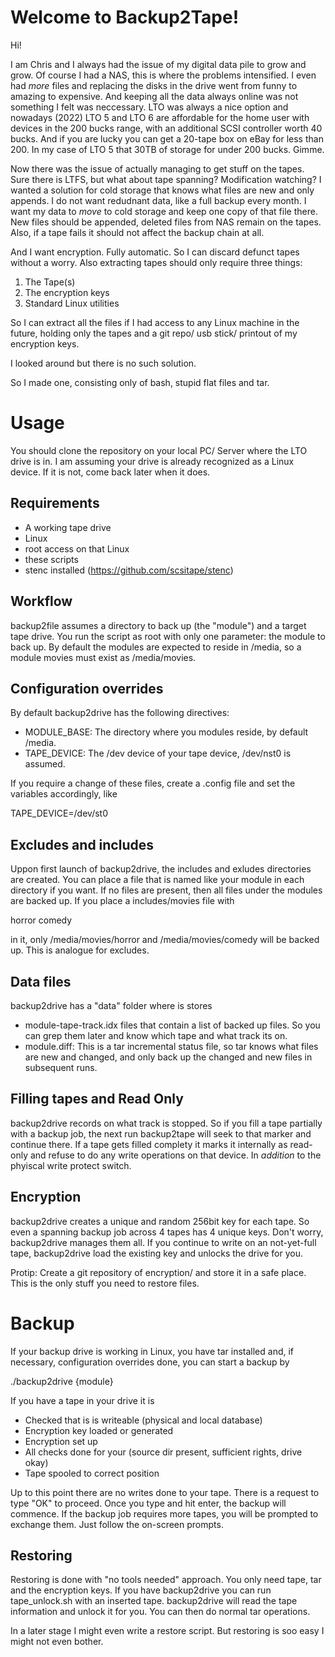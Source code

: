 # Welcome to Backup2Tape!

Hi!

I am Chris and I always had the issue of my digital data pile to grow and grow. Of course I had a NAS, this is where the problems intensified. I even had *more* files and replacing the disks in the drive went from funny to amazing to expensive. And keeping all the data always online was not something I felt was neccessary.
LTO was always a nice option and nowadays (2022) LTO 5 and LTO 6 are affordable for the home user with devices in the 200 bucks range, with an additional SCSI controller worth 40 bucks. And if you are lucky you can get a 20-tape box on eBay for less than 200. In my case of LTO 5 that 30TB of storage for under 200 bucks.
Gimme.

Now there was the issue of actually managing to get stuff on the tapes. Sure there is LTFS, but what about tape spanning? Modification watching? I wanted a solution for cold storage that knows what files are new and only appends. I do not want redudnant data, like a full backup every month. I want my data to *move* to cold storage and keep one copy of that file there.
New files should be appended, deleted files from NAS remain on the tapes. Also, if a tape fails it should not affect the backup chain at all.

And I want encryption. Fully automatic. So I can discard defunct tapes without a worry.
Also extracting tapes should only require three things:

 1. The Tape(s)
 2. The encryption keys
 3. Standard Linux utilities

So I can extract all the files if I had access to any Linux machine in the future, holding only the tapes and a git repo/ usb stick/ printout of my encryption keys.

I looked around but there is no such solution.

So I made one, consisting only of bash, stupid flat files and tar.


# Usage
You should clone the repository on your local PC/ Server where the LTO drive is in. I am assuming your drive is already recognized as a Linux device. If it is not, come back later when it does.

## Requirements
 - A working tape drive
 - Linux
 - root access on that Linux
 - these scripts
 - stenc installed (https://github.com/scsitape/stenc)

## Workflow
backup2file assumes a directory to back up (the "module") and a target tape drive. You run the script as root with only one parameter: the module to back up. By default the modules are expected to reside in /media, so a module movies must exist as /media/movies.


## Configuration overrides

By default backup2drive has the following directives:

 - MODULE_BASE: The directory where you modules reside, by default /media.
 - TAPE_DEVICE: The /dev device of your tape device, /dev/nst0 is assumed.

If you require a change of these files, create a .config file and set the variables accordingly, like

TAPE_DEVICE=/dev/st0

## Excludes and includes

Uppon first launch of backup2drive, the includes and exludes directories are created. You can place a file that is named like your module in each directory if you want. If no files are present, then all files under the modules are backed up. If you place a includes/movies file with

horror
comedy

 in it, only /media/movies/horror and /media/movies/comedy will be backed up.
 This is analogue for excludes.

## Data files

backup2drive has a "data" folder where is stores

 - module-tape-track.idx files that contain a list of backed up files. So you can grep them later and know which tape and what track its on.
 - module.diff: This is a tar incremental status file, so tar knows what files are new and changed, and only back up the changed and new files in subsequent runs.

## Filling tapes and Read Only

backup2drive records on what track is stopped. So if you fill a tape partially with a backup job, the next run backup2tape will seek to that marker and continue there.
If a tape gets filled complety it marks it internally as read-only and refuse to do any write  operations on that device. In *addition* to the phyiscal write protect switch.

## Encryption
backup2drive creates a unique and random 256bit key for each tape. So even a spanning backup job across 4 tapes has 4 unique keys. Don't worry, backup2drive manages them all. If you continue to write on an not-yet-full tape, backup2drive load the existing key and unlocks the drive for you.

Protip: Create a git repository of encryption/ and store it in a safe place. This is the only stuff you need to restore files.

# Backup
If your backup drive is working in Linux, you have tar installed and, if necessary, configuration overrides done, you can start a backup by

./backup2drive {module}

If you have a tape in your drive it is

 - Checked that is is writeable (physical and local database)
 - Encryption key loaded or generated
 - Encryption set up
 - All checks done for your (source dir present, sufficient rights, drive okay)
 - Tape spooled to correct position

Up to this point there are no writes done to your tape. There is a request to type "OK" to proceed. Once you type and hit enter, the backup will commence. If the backup job requires more tapes, you will  be prompted to exchange them. Just follow the on-screen prompts.

## Restoring

Restoring is done with "no tools needed" approach. You only need tape, tar and the encryption keys. If you have backup2drive you can run tape_unlock.sh with an inserted tape. backup2drive will read the tape information and unlock it for you. You can then do normal tar operations.

In a later stage I might even write a restore script. But restoring is soo easy I might not even bother.
